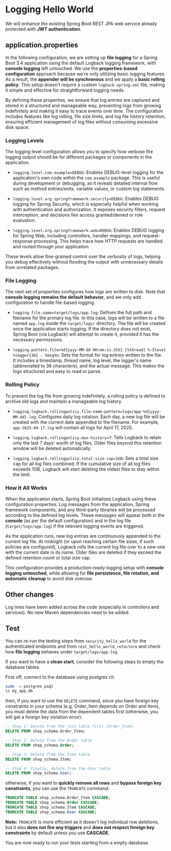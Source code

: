 # Logging Hello World
We will enhance the existing Spring Boot REST JPA web service already protected with **JWT authentication**.

## application.properties
In the following configuration, we are setting up **file logging** for a Spring Boot 3.4 application using the default Logback logging framework, with **console logging** left untouched. We use the **properties-based configuration** approach because we're only utilizing basic logging features. As a result, the **appender will be synchronous** and we apply a **basic rolling policy**. This setup doesn't require a custom `logback-spring.xml` file, making it simple and effective for straightforward logging needs.

By defining these properties, we ensure that log entries are captured and stored in a structured and manageable way, preventing logs from growing indefinitely and making it easy to trace events over time. The configuration includes features like log rolling, file size limits, and log file history retention, ensuring efficient management of log files without consuming excessive disk space.

### Logging Levels
The logging level configuration allows you to specify how verbose the logging output should be for different packages or components in the application.

- `logging.level.com.example=DEBUG`: Enables DEBUG-level logging for the application's own code within the `com.example` package. This is useful during development or debugging, as it reveals detailed internal flow such as method entries/exits, variable values, or custom log statements.

- `logging.level.org.springframework.security=DEBUG`: Enables DEBUG logging for Spring Security, which is especially helpful when working with authentication and authorization. It exposes security filters, request interception, and decisions like access granted/denied or role evaluation.

- `logging.level.org.springframework.web=DEBUG`: Enables DEBUG logging for Spring Web, including controllers, handler mappings, and request-response processing. This helps trace how HTTP requests are handled and routed through your application.

These levels allow fine-grained control over the verbosity of logs, helping you debug effectively without flooding the output with unnecessary details from unrelated packages.

### File Logging
The next set of properties configures how logs are written to disk. Note that **console logging remains the default behavior**, and we only add configuration to handle file-based logging.

- `logging.file.name=target/logs/app.log`: Defines the full path and filename for the primary log file. In this case, logs will be written to a file named `app.log` inside the `target/logs/` directory. The file will be created once the application starts logging. If the directory does not exist, Spring Boot (via Logback) will attempt to create it, provided it has the necessary permissions.

- `logging.pattern.file=%d{yyyy-MM-dd HH:mm:ss.SSS} [%thread] %-5level %logger{36} - %msg%n`: Sets the format for log entries written to the file. It includes a timestamp, thread name, log level, the logger's name (abbreviated to 36 characters), and the actual message. This makes the logs structured and easy to read or parse.

### Rolling Policy
To prevent the log file from growing indefinitely, a rolling policy is defined to archive old logs and maintain a manageable log history.

- `logging.logback.rollingpolicy.file-name-pattern=logs/app-%d{yyyy-MM-dd}.log`: Configures daily log rotation. Each day, a new log file will be created with the current date appended to the filename. For example, `app-2025-04-17.log` will contain all logs for April 17, 2025.

- `logging.logback.rollingpolicy.max-history=7`: Tells Logback to retain only the last 7 days' worth of log files. Older files beyond this retention window will be deleted automatically.

- `logging.logback.rollingpolicy.total-size-cap=1GB`: Sets a total size cap for all log files combined. If the cumulative size of all log files exceeds 1GB, Logback will start deleting the oldest files to stay within the limit.

### How It All Works
When the application starts, Spring Boot initializes Logback using these configuration properties. Log messages from the application, Spring framework components, and any third-party libraries will be processed according to the defined log levels. These messages will appear both in the **console** (as per the default configuration) and in the log file (`target/logs/app.log`) if the relevant logging events are triggered.

As the application runs, new log entries are continuously appended to the current log file. At midnight (or upon reaching certain file sizes, if such policies are configured), Logback rolls the current log file over to a new one with the current date in its name. Older files are deleted if they exceed the defined retention count or total size cap.

This configuration provides a production-ready logging setup with **console logging untouched**, while allowing for **file persistence, file rotation, and automatic cleanup** to avoid disk overuse.

## Other changes
Log lines have been added across the code (especially in controllers and services). No new Maven dependencies need to be added.

## Test
You can re-run the testing steps from `security_hello_world` for the authenticated endpoints and from `rest_hello_world_refactore` and check how **file logging** behaves under `target/logs/app.log`.

If you want to have a **clean start**, consider the following steps to empty tha database tables.

First off, connect to the database using postgres cli:

```bash
sudo -u postgres psql
\c my_app_db
```

then, if you want to use the `DELETE` command, since you have foreign key constraints in your schema (e.g. Order_Item depends on Order and Item), you must delete the data from the dependent tables first (otherwise, you will get a foreign key violation error):

````sql
-- Step 1: Delete from the join table first (Order_Item)
DELETE FROM shop_schema.Order_Item;

-- Step 2: Delete from the Order table
DELETE FROM shop_schema.Order;

-- Step 3: Delete from the Item table
DELETE FROM shop_schema.Item;

-- Step 4: Finally, delete from the User table
DELETE FROM shop_schema.User;
````
otherwise, if you want to **quickly remove all rows** and **bypass foreign key constraints**, you can use the `TRUNCATE` command:

```sql
TRUNCATE TABLE shop_schema.Order_Item CASCADE;
TRUNCATE TABLE shop_schema.Order CASCADE;
TRUNCATE TABLE shop_schema.Item CASCADE;
TRUNCATE TABLE shop_schema.User CASCADE;
```

**Note:** `TRUNCATE` is more efficient as it doesn't log individual row deletions, but it also **does not fire any triggers** and **does not respect foreign key constraints** by default unless you use **CASCADE**.

You are now ready to run your tests starting from a empty database.
